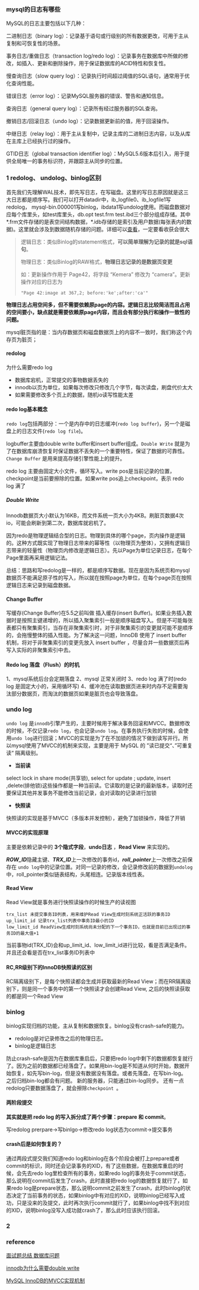 ### mysql的日志有哪些

MySQL的日志主要包括以下几种：

二进制日志（binary log）：记录基于语句或行级别的所有数据更改，可用于主从复制和可恢复性的场景。

事务日志/重做日志（transaction log/redo log）：记录事务在数据库中所做的修改，如插入、更新和删除操作，用于保证数据库的ACID特性和恢复性。

慢查询日志（slow query log）：记录执行时间超过阈值的SQL语句，通常用于优化查询性能。

错误日志（error log）：记录MySQL服务器的错误、警告和通知信息。

查询日志（general query log）：记录所有经过服务器的SQL查询。

撤销日志/回滚日志（undo log）：记录数据更新前的值，用于回滚操作。

中继日志（relay log）：用于主从复制中，记录主库的二进制日志内容，以及从库在主库上已经执行过的操作。

GTID日志（global transaction identifier log）：MySQL5.6版本后引入，用于提供全局唯一的事务标识符，并跟踪主从同步的位置。

### 1 redolog、 undolog、binlog区别

首先我们先理解WAL技术，即先写日志，在写磁盘。这里的写日志原因就是这三大日志都是顺序写。我们可以打开datadir中，ib_logfile0、ib_logfile1写redolog， mysql-bin.000001写binlog，ibdata1写undolog使用。而磁盘数据对应每个库里头，如test库里头，db.opt  test.frm  test.ibd三个部分组成存储。其中*.frm文件存储的是表空间结构数据，*.idb存储的是索引及用户数据(每张表内的数据)。这里就会涉及到数据随机存储的问题。详细可以[查看](https://blog.csdn.net/mashaokang1314/article/details/109716569)，一定要看收获会很大

> 逻辑日志：类似Binlog的statement格式，**可以简单理解为记录的就是sql语句**。
>
> 物理日志：类似Binlog的RAW格式，**物理日志记录的是数据页变更**
>
> 如：更新操作作用于 Page42，将字段 “Kemera” 修改为 “camera”。更新操作对应的日志为
>
> ```
> "Page 42:image at 367,2; before:'ke';after:'ca'"
> ```

**物理日志占用空间多，但不需要依赖原page的内容。逻辑日志比较简洁而且占用的空间要小，缺点就是需要依赖原page内容，而且会有部分执行和操作一致性的问题。**

mysql脏页指的是：当内存数据页和磁盘数据页上的内容不一致时，我们称这个内存页为脏页；

#### redolog

为什么需要redo log

- 数据库宕机，正常提交的事物数据丢失的
- innodb以页为单位，如果每次修改只修改几个字节，每次读盘，刷盘代价太大
- 如果需要修改多个页上的数据，随机io读写性能太差

#### redo log基本概念

`redo log`包括两部分：一个是内存中的日志缓冲(`redo log buffer`)，另一个是磁盘上的日志文件(`redo log file`)。

logbuffer主要由double write buffer和insert buffer组成。`Double Write` 就是为了在数据库崩溃恢复时保证数据不丢失的一个重要特性，保证了数据的可靠性。`Change Buffer` 是用来提高存储引擎性能上的提升。

redo log 主要由固定大小文件，循环写入。write pos是当前记录的位置，checkpoint是当前要擦除的位置。如果write pos追上checkpoint，表示 redo log 满了

##### Double Write

Innodb数据页大小默认为16KB，而文件系统一页大小为4KB。刷脏页数据4次io，可能会刷新到第二次，数据库就宕机了。

因为redo是物理逻辑结合型的日志。物理到具体的哪个page，页内操作是逻辑的。这种方式既实现了物理日志带来的幂等性（以物理页为整体），又拥有逻辑日志带来的轻量性（物理页内修改是逻辑日志）。先以Page为单位记录日志，在每个Page里面再采用逻辑记法。 

总结：思路和写redolog是一样的，都是顺序写数据。现在是因为系统页和mysql数据页不能满足原子性的写入，所以就在按照page为单位，在每个page页在按照逻辑日志来记录到磁盘数据。

#### Change Buffer

写缓存(Change Buffer)在5.5之前叫做 插入缓存(insert Buffer)。如果业务插入数据时是按照主键递增的，所以插入聚集索引一般是顺序磁盘写入。但是不可能每张表都只有聚集索引，当存在非聚集索引时，对于非聚集索引的变更就可能不是顺序的，会拖慢整体的插入性能。为了解决这一问题，InnoDB 使用了 insert buffer 机制，将对于非聚集索引的变更先放入 insert buffer ，尽量合并一些数据页后再写入实际的非聚集索引中去。

#### Redo log 落盘（Flush）的时机

1、mysql系统后台会定期落盘
2、mysql 正常关闭时
3、redo log 满了时(redo log 是固定大小的，采用循环写)
4、缓冲池在读取数据页进来时内存不足需要淘汰部分数据页，而淘汰的数据页如果是脏页也会导致落盘。

### undo log

`undo log` 是`innodb`引擎产生的，主要时候用于解决事务回滚和MVCC。数据修改的时候，不仅记录`redo log`，也会记录`undo log`。在事务执行失败的时候，会使用`undo log`进行回滚；MVCC的实现是为了在不加锁的情况下做到读写并行。所以mysql使用了MVCC的机制来实现，主要是用于 MySQL 的 ”读已提交“、”可重复读“ 隔离级别。

- **当前读**

select lock in share mode(共享锁), select for update ; update, insert ,delete(排他锁)这些操作都是一种当前读。它读取的是记录的最新版本，读取时还要保证其他并发事务不能修改当前记录，会对读取的记录进行加锁

- **快照读**

快照读的实现是基于MVCC（多版本并发控制），避免了加锁操作，降低了开销

####  MVCC的实现原理

主要是依赖记录中的 **3个隐式字段**，**undo日志** ，**Read View** 来实现的。

***ROW_ID***隐藏主键、***TRX_ID***上一次修改的事务id，***roll_pointer***上一次修改之前保存在 `undo log`中的记录位置。对同一记录的修改，会记录修改前的数据到`undolog`中，roll_pointer类似链表结构，头尾相连。记录版本线性表。

#### Read View

Read View就是事务进行快照读操作的时候生产的读视图

```
trx_list 未提交事务ID列表，用来维护Read View生成时刻系统正活跃的事务ID 
up_limit_id 记录trx_list列表中事务ID最小的ID 
low_limit_id ReadView生成时刻系统尚未分配的下一个事务ID，也就是目前已出现过的事务ID的最大值+1
```

当前事物id(TRX_ID)会和up_limit_id、low_limit_id进行比较，看是否满足条件。并且还会看是否在trx_list事务ID列表中

#### RC,RR级别下的InnoDB快照读的区别

RC隔离级别下，是每个快照读都会生成并获取最新的Read View；而在RR隔离级别下，则是同一个事务中的第一个快照读才会创建Read View, 之后的快照读获取的都是同一个Read View

### binlog

binlog实现归档的功能，主从复制和数据恢复。binlog没有crash-safe的能力。

- redolog是对记录修改之后的物理日志。
- binlog是逻辑日志

防止crash-safe是因为在数据库重启后，只要把redo log中剩下的数据都恢复就行了。因为之前的数据都已经落盘了。如果用bin-log是不知道从何时开始，数据开始恢复，如先写bin-log，但是没有数据没有落盘。或者先落盘，在写bin-log。 之后归档bin-log都会有问题。 新的服务器，只能通过bin-log同步。 还有一点redolog只要数据落盘了，就会擦除`checkpoint `。

#### 两阶段提交

**其实就是把 redo log 的写入拆分成了两个步骤：prepare 和 commit**。

写redolog prerpare->写binlgo->修改redo log状态为commit->提交事务

#### crash后是如何恢复的？

通过两段式提交我们知道redo log和binlog在各个阶段会被打上prepare或者commit的标识，同时还会记录事务的XID，有了这些数据，在数据库重启的时候，会先去redo log里检查所有的事务，如果redo log的事务处于commit状态，那么说明在commit后发生了crash，此时直接把redo log的数据恢复就行了，如果redo log是prepare状态，那么说明commit之前发生了crash，此时binlog的状态决定了当前事务的状态，如果binlog中有对应的XID，说明binlog已经写入成功，只是没来的及提交，此时再次执行commit就行了，如果binlog中找不到对应的XID，说明binlog没写入成功就crash了，那么此时应该执行回滚。

### 2 




### reference

[面试题总结 数据库问题](https://blog.csdn.net/mashaokang1314/article/details/88253176)

[innodb为什么需要double write](https://www.jianshu.com/p/fab64085cac6)

[MySQL InnoDB的MVCC实现机制](https://pdai.tech/md/db/sql-mysql/sql-mysql-mvcc.html)
